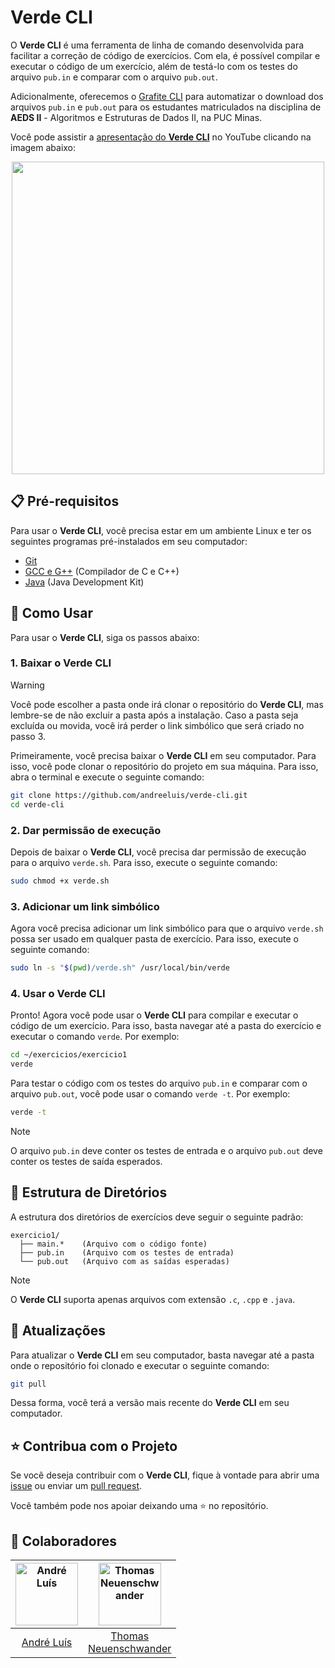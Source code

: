 # Verde CLI
O **Verde CLI** é uma ferramenta de linha de comando desenvolvida para facilitar a correção de código de exercícios. Com ela, é possível compilar e executar o código de um exercício, além de testá-lo com os testes do arquivo `pub.in` e comparar com o arquivo `pub.out`.

Adicionalmente, oferecemos o [Grafite CLI](./grafite/) para automatizar o download dos arquivos `pub.in` e `pub.out` para os estudantes matriculados na disciplina de **AEDS II** - Algoritmos e Estruturas de Dados II, na PUC Minas.

Você pode assistir a [apresentação do **Verde CLI**](https://www.youtube.com/watch?v=gBBXjS0McjM) no YouTube clicando na imagem abaixo:

<p align="center">
  <a href="https://www.youtube.com/watch?v=gBBXjS0McjM">
    <img src="https://img.youtube.com/vi/gBBXjS0McjM/maxresdefault.jpg" width="500">
  </a>
</p>

## 📋 Pré-requisitos
Para usar o **Verde CLI**, você precisa estar em um ambiente Linux e ter os seguintes programas pré-instalados em seu computador:
- [Git](https://git-scm.com/)
- [GCC e G++](https://gcc.gnu.org/) (Compilador de C e C++)
- [Java](https://www.java.com/pt-BR/download/) (Java Development Kit)

## 🚀 Como Usar
Para usar o **Verde CLI**, siga os passos abaixo:

### 1. Baixar o Verde CLI
> [!WARNING]
> Você pode escolher a pasta onde irá clonar o repositório do **Verde CLI**, mas lembre-se de não excluir a pasta após a instalação.
> Caso a pasta seja excluída ou movida, você irá perder o link simbólico que será criado no passo 3.

Primeiramente, você precisa baixar o **Verde CLI** em seu computador. Para isso, você pode clonar o repositório do projeto em sua máquina. Para isso, abra o terminal e execute o seguinte comando:
```sh
git clone https://github.com/andreeluis/verde-cli.git
cd verde-cli
```

### 2. Dar permissão de execução
Depois de baixar o **Verde CLI**, você precisa dar permissão de execução para o arquivo `verde.sh`. Para isso, execute o seguinte comando:
```sh
sudo chmod +x verde.sh
```

### 3. Adicionar um link simbólico
Agora você precisa adicionar um link simbólico para que o arquivo `verde.sh` possa ser usado em qualquer pasta de exercício. Para isso, execute o seguinte comando:
```sh
sudo ln -s "$(pwd)/verde.sh" /usr/local/bin/verde
```

### 4. Usar o Verde CLI
Pronto! Agora você pode usar o **Verde CLI** para compilar e executar o código de um exercício. Para isso, basta navegar até a pasta do exercício e executar o comando `verde`. Por exemplo:
```sh
cd ~/exercicios/exercicio1
verde
```

Para testar o código com os testes do arquivo `pub.in` e comparar com o arquivo `pub.out`, você pode usar o comando `verde -t`. Por exemplo:
```sh
verde -t
```
> [!NOTE]
> O arquivo `pub.in` deve conter os testes de entrada e o arquivo `pub.out` deve conter os testes de saída esperados.

## 📂 Estrutura de Diretórios
A estrutura dos diretórios de exercícios deve seguir o seguinte padrão:
```
exercicio1/
  ├── main.*    (Arquivo com o código fonte)
  ├── pub.in    (Arquivo com os testes de entrada)
  └── pub.out   (Arquivo com as saídas esperadas)
```

> [!NOTE]
> O **Verde CLI** suporta apenas arquivos com extensão `.c`, `.cpp` e `.java`.

## 🔄 Atualizações
Para atualizar o **Verde CLI** em seu computador, basta navegar até a pasta onde o repositório foi clonado e executar o seguinte comando:
```sh
git pull
```
Dessa forma, você terá a versão mais recente do **Verde CLI** em seu computador.

## ⭐ Contribua com o Projeto
Se você deseja contribuir com o **Verde CLI**, fique à vontade para abrir uma [issue](https://github.com/andreeluis/verde-cli/issues/new/choose) ou enviar um [pull request](https://github.com/andreeluis/verde-cli/pulls).

Você também pode nos apoiar deixando uma ⭐ no repositório.

## 🧩 Colaboradores
| <img src="https://github.com/andreeluis.png" width="100" height="100" alt="André Luís"/> | <img src="https://github.com/thomneuenschwander.png" width="100" height="100" alt="Thomas Neuenschwander"/> |
|:---:|:---:|
| [André Luís](https://github.com/andreeluis) | [Thomas <br> Neuenschwander](https://github.com/thomneuenschwander) |
